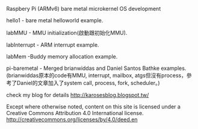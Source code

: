 
Raspbery Pi (ARMv6) bare metal microkernel OS development 

hello1 - bare metal helloworld example. 
 
labMMU - MMU initialization(啟動跟初始化MMU).

labInterrupt - ARM interrupt example. 

labMem -Buddy memory allocation example. 

pi-baremetal - Merged brianwiddas and Daniel Santos Bathke examples. (brianwiddas原本的code有MMU, interrupt, mailbox, atgs但沒有process，參考了Daniel的文章加入了system call, process, fork, scheduler。)

check my blog for details
http://karosesblog.blogspot.tw/

Except where otherwise noted, content on this site is licensed under a Creative Commons Attribution 4.0 International license.
http://creativecommons.org/licenses/by/4.0/deed.en
